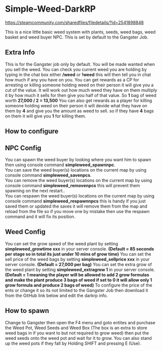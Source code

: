 # Simple-Weed-DarkRP

https://steamcommunity.com/sharedfiles/filedetails/?id=2541898848

This is a nice little basic weed system with plants, seeds, weed bags, weed basket and weed buyer NPC. This is set by default to the Gangster Job.

## Extra Info
This is for the Gangster job only by default.
You will be made wanted when you sell the weed.
You can check you current weed you are holding by typing in the chat box either **/weed** or **!weed** this will then tell you in chat how much if any you have on you.
You can get rewards as a CP for arresting or killing someone holding weed on their person it will give you a cut of the value. It will work out how much weed they have on them multiply it by how much it sells for then give you half of that value. So **1** bag of weed worth **27,000 / 2 = 13,500**
You can also get rewards as a player for killing someone holding weed on their person it will devide what they have on them by **4** and give you the amount as weed to sell. so if they have **4** bags on them it will give you **1** for killing them.

## How to configure
## NPC Config
You can spawn the weed buyer by looking where you want him to spawn then using console command **simpleweed_spawnnpc**.<br/>
You can save the weed buyer(s) locations on the current map by using console command **simpleweed_savenpcs**.<br/>
You can remove the weed buyer(s) locations on the current map by using console command **simpleweed_removenpcs** this will prevent them spawning on the next restart..<br/>
You can respawn the weed buyer(s) locations on the current map by using console command **simpleweed_respawnnpcs** this is handy if you just saved them or updated the saves it will remove them from the map and reload from the file so if you move one by mistake then use the respawn command and it will fix its position.<br/>
## Weed Config
You can set the grow speed of the weed plant by setting **simpleweed_growtime xxx** in your server console. **(Default = 85 seconds per stage so in total its just under 10 mins of grow time)**
You can set the sell price of the weed bags by setting **simpleweed_sellprice xxx** in your server console. **(Default = 27,000 per bag)**
You can set the extra grow of the weed plant by setting **simpleweed_extragrow 1** in your server console. **(Default = 1 meaning the player will be allowed to add 2 grow formulas and make the plant produce 3 bags of weed if set to 0 it will allow only 1 grow formula and produce 2 bags of weed)**
To configure the price of the ents or change it so its not limited to the Gangster Job then download it from the GitHub link below and edit the darkrp info.

## How to spawn
Change to Gangster then open the F4 menu and goto entites and purchase the Weed Pot, Weed Seeds and Weed Box (The box is an extra to store weed bags in if you want to but not required to grow weed) then put the weed seeds onto the weed pot and wait for it to grow. You can also stand up the weed pots if they fall by Holding SHIFT and pressing E (Use).
